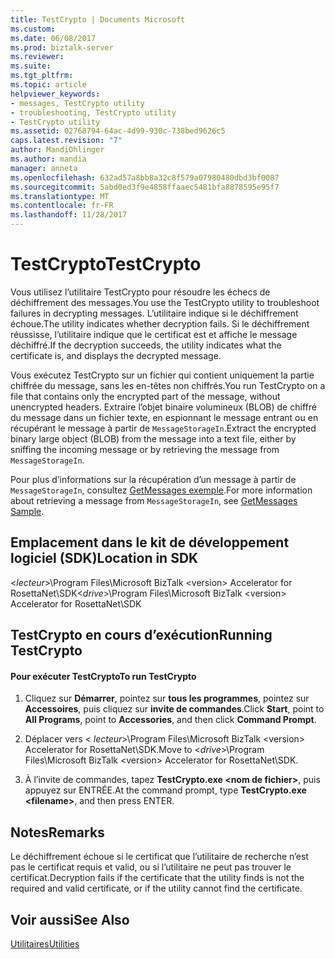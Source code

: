 ```yaml
---
title: TestCrypto | Documents Microsoft
ms.custom: 
ms.date: 06/08/2017
ms.prod: biztalk-server
ms.reviewer: 
ms.suite: 
ms.tgt_pltfrm: 
ms.topic: article
helpviewer_keywords:
- messages, TestCrypto utility
- troubleshooting, TestCrypto utility
- TestCrypto utility
ms.assetid: 02768794-64ac-4d99-930c-738bed9626c5
caps.latest.revision: "7"
author: MandiOhlinger
ms.author: mandia
manager: anneta
ms.openlocfilehash: 632ad57a8bb8a32c8f579a07980480dbd3bf0087
ms.sourcegitcommit: 5abd0ed3f9e4858ffaaec5481bfa8878595e95f7
ms.translationtype: MT
ms.contentlocale: fr-FR
ms.lasthandoff: 11/28/2017
---
```

# <a name="testcrypto"></a><span data-ttu-id="12e54-102">TestCrypto</span><span class="sxs-lookup"><span data-stu-id="12e54-102">TestCrypto</span></span>
<span data-ttu-id="12e54-103">Vous utilisez l’utilitaire TestCrypto pour résoudre les échecs de déchiffrement des messages.</span><span class="sxs-lookup"><span data-stu-id="12e54-103">You use the TestCrypto utility to troubleshoot failures in decrypting messages.</span></span> <span data-ttu-id="12e54-104">L’utilitaire indique si le déchiffrement échoue.</span><span class="sxs-lookup"><span data-stu-id="12e54-104">The utility indicates whether decryption fails.</span></span> <span data-ttu-id="12e54-105">Si le déchiffrement réussisse, l’utilitaire indique que le certificat est et affiche le message déchiffré.</span><span class="sxs-lookup"><span data-stu-id="12e54-105">If the decryption succeeds, the utility indicates what the certificate is, and displays the decrypted message.</span></span>  
  
 <span data-ttu-id="12e54-106">Vous exécutez TestCrypto sur un fichier qui contient uniquement la partie chiffrée du message, sans les en-têtes non chiffrés.</span><span class="sxs-lookup"><span data-stu-id="12e54-106">You run TestCrypto on a file that contains only the encrypted part of the message, without unencrypted headers.</span></span> <span data-ttu-id="12e54-107">Extraire l’objet binaire volumineux (BLOB) de chiffré du message dans un fichier texte, en espionnant le message entrant ou en récupérant le message à partir de `MessageStorageIn`.</span><span class="sxs-lookup"><span data-stu-id="12e54-107">Extract the encrypted binary large object (BLOB) from the message into a text file, either by sniffing the incoming message or by retrieving the message from `MessageStorageIn`.</span></span>  
  
 <span data-ttu-id="12e54-108">Pour plus d’informations sur la récupération d’un message à partir de `MessageStorageIn`, consultez [GetMessages exemple](../../adapters-and-accelerators/accelerator-rosettanet/getmessages-sample.md).</span><span class="sxs-lookup"><span data-stu-id="12e54-108">For more information about retrieving a message from `MessageStorageIn`, see [GetMessages Sample](../../adapters-and-accelerators/accelerator-rosettanet/getmessages-sample.md).</span></span>  
  
## <a name="location-in-sdk"></a><span data-ttu-id="12e54-109">Emplacement dans le kit de développement logiciel (SDK)</span><span class="sxs-lookup"><span data-stu-id="12e54-109">Location in SDK</span></span>  
 <span data-ttu-id="12e54-110">\<*lecteur*\>\Program Files\Microsoft BizTalk \<version\> Accelerator for RosettaNet\SDK</span><span class="sxs-lookup"><span data-stu-id="12e54-110">\<*drive*\>\Program Files\Microsoft BizTalk \<version\> Accelerator for RosettaNet\SDK</span></span>  
  
## <a name="running-testcrypto"></a><span data-ttu-id="12e54-111">TestCrypto en cours d’exécution</span><span class="sxs-lookup"><span data-stu-id="12e54-111">Running TestCrypto</span></span>  
  
#### <a name="to-run-testcrypto"></a><span data-ttu-id="12e54-112">Pour exécuter TestCrypto</span><span class="sxs-lookup"><span data-stu-id="12e54-112">To run TestCrypto</span></span>  
  
1.  <span data-ttu-id="12e54-113">Cliquez sur **Démarrer**, pointez sur **tous les programmes**, pointez sur **Accessoires**, puis cliquez sur **invite de commandes**.</span><span class="sxs-lookup"><span data-stu-id="12e54-113">Click **Start**, point to **All Programs**, point to **Accessories**, and then click **Command Prompt**.</span></span>  
  
2.  <span data-ttu-id="12e54-114">Déplacer vers \< *lecteur*\>\Program Files\Microsoft BizTalk \<version\> Accelerator for RosettaNet\SDK.</span><span class="sxs-lookup"><span data-stu-id="12e54-114">Move to \<*drive*\>\Program Files\Microsoft BizTalk \<version\> Accelerator for RosettaNet\SDK.</span></span>  
  
3.  <span data-ttu-id="12e54-115">À l’invite de commandes, tapez **TestCrypto.exe \<nom de fichier\>**, puis appuyez sur ENTRÉE.</span><span class="sxs-lookup"><span data-stu-id="12e54-115">At the command prompt, type **TestCrypto.exe \<filename\>**, and then press ENTER.</span></span>  
  
## <a name="remarks"></a><span data-ttu-id="12e54-116">Notes</span><span class="sxs-lookup"><span data-stu-id="12e54-116">Remarks</span></span>  
 <span data-ttu-id="12e54-117">Le déchiffrement échoue si le certificat que l’utilitaire de recherche n’est pas le certificat requis et valid, ou si l’utilitaire ne peut pas trouver le certificat.</span><span class="sxs-lookup"><span data-stu-id="12e54-117">Decryption fails if the certificate that the utility finds is not the required and valid certificate, or if the utility cannot find the certificate.</span></span>  
  
## <a name="see-also"></a><span data-ttu-id="12e54-118">Voir aussi</span><span class="sxs-lookup"><span data-stu-id="12e54-118">See Also</span></span>  
 [<span data-ttu-id="12e54-119">Utilitaires</span><span class="sxs-lookup"><span data-stu-id="12e54-119">Utilities</span></span>](../../adapters-and-accelerators/accelerator-rosettanet/utilities1.md)